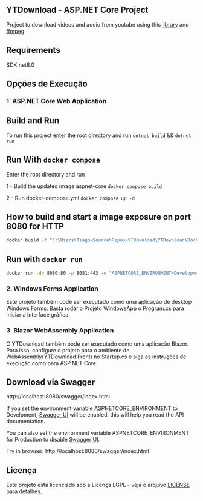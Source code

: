 ## YTDownload - ASP.NET Core Project
 Project to download videos and audio from youtube using this [library](https://github.com/Tyrrrz/YoutubeExplode) and [ffmpeg](https://www.ffmpeg.org).

## Requirements
SDK net8.0

## Opções de Execução
### 1. ASP.NET Core Web Application

## Build and Run

To run this project enter the root directory and run `dotnet build` && `dotnet run`

## Run With `docker compose`

Enter the root directory and run

1 - Build the updated image aspnet-core `docker compose build`

2 - Run docker-compose.yml `docker compose up -d`

## How to build and start a image exposure on port 8080 for HTTP
```bash
docker build -f "C:\Users\Tiago\Source\Repos\YTDownload\YTDownload\Dockerfile" -t ytdownload:dev "C:\Users\Tiago\Source\Repos\YTDownload"
```

## Run with `docker run`
```bash
docker run -dp 8080:80 -p 8081:443 -e "ASPNETCORE_ENVIRONMENT=Development" -e "ASPNETCORE_URLS=http://+:80" ytdownload:dev
```

### 2. Windows Forms Application
Este projeto também pode ser executado como uma aplicação de desktop Windows Forms. Basta rodar o Projeto WindowsApp o Program.cs para iniciar a interface gráfica.

### 3. Blazor WebAssembly Application
O YTDownload também pode ser executado como uma aplicação Blazor. Para isso, configure o projeto para o ambiente de WebAssembly(YTDownload.Front) no Startup.cs e siga as instruções de execução como para ASP.NET Core.

## Download via Swagger
http://localhost:8080/swagger/index.html

If you set the environment variable ASPNETCORE_ENVIRONMENT to Develpment, [Swagger UI](https://swagger.io/tools/swagger-ui/) will be enabled, this will help you read the API documentation.

You can also set the environment variable ASPNETCORE_ENVIRONMENT for Production to disable [Swagger UI](https://swagger.io/tools/swagger-ui/).

Try in browser: http://localhost:8080/swagger/index.html

## Licença

Este projeto está licenciado sob a Licença LGPL - veja o arquivo [LICENSE](License.txt) para detalhes.
